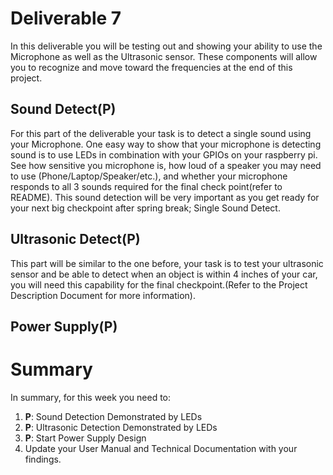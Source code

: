 # Deliverable 7
In this deliverable you will be testing out and showing your ability to use the Microphone as well as the Ultrasonic sensor. These components will allow you to recognize and move toward the frequencies at the end of this project.


## Sound Detect(P)
For this part of the deliverable your task is to detect a single sound using your Microphone. One easy way to show that your microphone is detecting sound is to use LEDs in combination with your GPIOs on your raspberry pi. See how sensitive you microphone is, how loud of a speaker you may need to use (Phone/Laptop/Speaker/etc.), and whether your microphone responds to all 3 sounds required for the final check point(refer to README). This sound detection will be very important as you get ready for your next big checkpoint after spring break; Single Sound Detect.

## Ultrasonic Detect(P)
This part will be similar to the one before, your task is to test your ultrasonic sensor and be able to detect when an object is within 4 inches of your car, you will need this capability for the final checkpoint.(Refer to the Project Description Document for more information).

## Power Supply(P)
# Summary

In summary, for this week you need to:

1. **P**: Sound Detection Demonstrated by LEDs
2. **P**: Ultrasonic Detection Demonstrated by LEDs
3. **P**: Start Power Supply Design
4. Update your User Manual and Technical Documentation with your findings.

